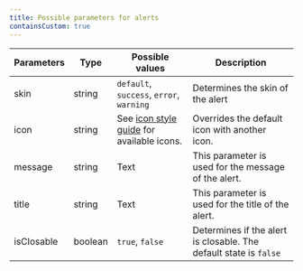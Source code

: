 ```yaml
---
title: Possible parameters for alerts
containsCustom: true
---
```


<table class="c-table">
    <thead>
        <tr>
            <th>Parameters</th>
            <th>Type</th>
            <th>Possible values</th>
            <th>Description</th>
        </tr>
    </thead>
    <tbody>
        <tr>
            <td>skin</td>
            <td>string</td>
            <td><code>default</code>, <code>success</code>, <code>error</code>, <code>warning</code></td>
            <td>Determines the skin of the alert</td>
        </tr>
        <tr>
            <td>icon</td>
            <td>string</td>
            <td>See <a href="/styleguide/aov-icons.html">icon style guide</a> for available icons.</td>
            <td>Overrides the default icon with another icon.</td>
        </tr>
        <tr>
            <td>message</td>
            <td>string</td>
            <td>Text</td>
            <td>This parameter is used for the message of the alert.</td>
        </tr>
        <tr>
            <td>title</td>
            <td>string</td>
            <td>Text</td>
            <td>This parameter is used for the title of the alert.</td>
        </tr>
        <tr>
            <td>isClosable</td>
            <td>boolean</td>
            <td><code>true</code>, <code>false</code></td>
            <td>Determines if the alert is closable. The default state is <code>false</code></td>
        </tr>
    </tbody>
</table>
